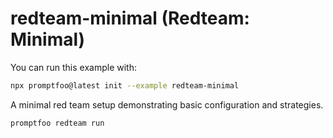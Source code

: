 # redteam-minimal (Redteam: Minimal)

You can run this example with:

```bash
npx promptfoo@latest init --example redteam-minimal
```

A minimal red team setup demonstrating basic configuration and strategies.

```bash
promptfoo redteam run
```
